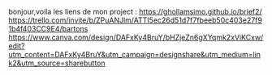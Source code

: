 bonjour,voila les liens de mon project : 
https://ghollamsimo.github.io/brief2/
https://trello.com/invite/b/ZPuANJlm/ATTI5ec26d51d7f7fbeeb50c403e27f91b4f403CC9E4/bartons
https://www.canva.com/design/DAFxKy4BruY/bHZjeZn6gXYqmk2xViKCxw/edit?utm_content=DAFxKy4BruY&utm_campaign=designshare&utm_medium=link2&utm_source=sharebutton
